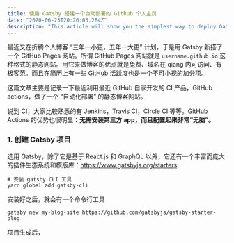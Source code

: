 ```yaml
---
title: 使用 Gatsby 搭建一个自动部署的 Github 个人主页
date: "2020-06-23T20:26:03.284Z"
description: "This article will show you the simplest way to deploy Gatsby sites on github.io domain."
---
```


最近又在折腾个人博客 “三年一小更，五年一大更” 计划，于是用 Gatsby 新搭了一个 GitHub Pages 网站。所谓 GitHub Pages 网站就是 `username.github.io` 这种格式的静态网站。用它来做博客的优点就是免费、域名在 qiang 内可访问、有极客范。而且在简历上有一些 GitHub 活跃度也是一个不可小视的加分项。

这篇文章主要是记录一下最近利用最近 GitHub 自家开发的 CI 产品，GitHub actions，做了一个 “自动化部署” 的静态博客网站。

说到 CI，大家比较熟悉的有 Jenkins，Travis CI，Circle CI 等等。GitHub Actions 的优势也很明显：**无需安装第三方 app，而且配置起来非常“无脑”。**

### 1. 创建 Gatsby 项目

选用 Gatsby，除了它是基于 React.js 和 GraphQL 以外，它还有一个丰富而庞大的插件生态系统和模版库：https://www.gatsbyjs.org/starters

```
# 安装 gatsby CLI 工具
yarn global add gatsby-cli
```

安装好之后，就会有一个命令行工具

```
gatsby new my-blog-site https://github.com/gatsbyjs/gatsby-starter-blog
```

项目生成后，
